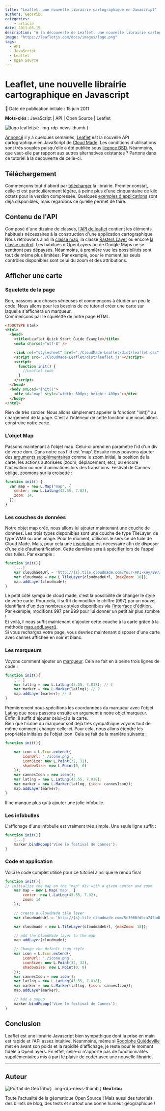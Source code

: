 ```yaml
---
title: "Leaflet, une nouvelle librairie cartographique en Javascript"
authors: GeoTribu
categories:
    - article
date: 2011-06-15
description: "A la découverte de Leaflet, une nouvelle librairie cartographique en Javascript."
image: "https://leafletjs.com/docs/images/logo.png"
tags:
  - API
  - JavaScript
  - Leaflet
  - Open Source
---
```


# Leaflet, une nouvelle librairie cartographique en Javascript

:calendar: Date de publication initiale : 15 juin 2011

**Mots-clés :** JavaScript | API | Open Source | Leaflet

![logo leafletjs](https://cdn.geotribu.fr/img/logos-icones/logiciels_librairies/leaflet.png "logo Leaflet"){: .img-rdp-news-thumb }

[Annoncé](http://blog.cloudmade.com/2011/05/13/announcing-leaflet-a-modern-open-source-javascript-library-for-interactive-maps/) il y à quelques semaines, [Leaflet](http://leaflet.cloudmade.com/) est la nouvelle API cartographique en JavaScript de [Cloud Made](http://blog.cloudmade.com). Les conditions d'utilisations sont très souples puisqu'elle a été publiée sous [licence BSD](https://fr.wikipedia.org/wiki/Licence_BSD). Néanmoins, que vaut-elle par rapport aux autres alternatives existantes ? Partons dans ce tutoriel à la découverte de celle-ci.

## Téléchargement

Commençons tout d'abord par [télécharger](http://github.com/CloudMade/Leaflet/zipball/master) la librairie. Premier constat, celle-ci est particulièrement légère, à peine plus d'une cinquantaine de kilo octets pour la version compressée. Quelques [exemples d'applications](http://leaflet.cloudmade.com/examples.html) sont déjà disponibles, mais regardons ce qu'elle permet de faire.

## Contenu de l'API

Composé d'une dizaine de classes, [l'API de leaflet](http://leaflet.cloudmade.com/reference.html) contient les éléments habituels nécessaires à la construction d'une application cartographique. Nous retrouvons ainsi la [classe map](http://leaflet.cloudmade.com/reference.html#map-usage), la classe [Rasters Layer](http://leaflet.cloudmade.com/reference.html#tilelayer) ou encore [la classe control](http://leaflet.cloudmade.com/reference.html#control-zoom). Les habitués d'OpenLayers ou de Google Maps ne se sentiront pas dépaysés. Néanmoins, à première vue les possibilités sont tout de même plus limitées. Par exemple, pour le moment les seuls contrôles disponibles sont celui du zoom et des attributions.

## Afficher une carte

### Squelette de la page

Bon, passons aux choses sérieuses et commençons à étudier un peu le code. Nous allons pour les besoins de ce tutoriel créer une carte sur laquelle s'affichera un marqueur.  
Commençons par le squelette de notre page HTML.

```html
<!DOCTYPE html>
<html>
  <head>
    <title>Leaflet Quick Start Guide Example</title>
    <meta charset="utf-8" />

    <link rel="stylesheet" href="./CloudMade-Leaflet/dist/leaflet.css" />
    <script src="./CloudMade-Leaflet/dist/leaflet.js"></script>
    <script>
      function init() {
        //Leaflet code
      }
    </script>
  </head>
  <body onLoad="init()">
    <div id="map" style="width: 600px; height: 400px"></div>
  </body>
</html>
```

Rien de très sorcier. Nous allons simplement appeler la fonctiont "init()" au chargement de la page. C'est à l'intérieur de cette fonction que nous allons construire notre carte.

### L'objet Map

Passons maintenant à l'objet map. Celui-ci prend en paramètre l'id d'un div de votre dom. Dans notre cas l'id est 'map'. Ensuite nous pouvons ajouter des [arguments supplémentaires](http://leaflet.cloudmade.com/reference.html#map-options) comme le zoom initial, la position de la carte, les actions autorisées (zoom, déplacement, etc), ou encore l'activation ou non d'animations lors des transitions. Festival de Cannes oblige, zoomons sur la croisette :

```javascript
function init() {
  var map = new L.Map("map", {
    center: new L.LatLng(43.55, 7.02),
    zoom: 14,
  });
}
```

### Les couches de données

Notre objet map créé, nous allons lui ajouter maintenant une couche de données. Les trois types disponibles sont une couche de type TileLayer, de type WMS ou une image. Pour le moment, utilisons le service de tuile de Cloud Made. Mais, pour cela une [inscription](http://cloudmade.com/signin) est nécessaire afin de disposer d'une clé d'authentification. Cette dernière sera à spécifier lors de l'appel des tuiles. Par exemple :

```javascript
function init(){
    [...]
    var cloudmadeUrl = 'http://{s}.tile.cloudmade.com/Your-API-Key/997/256/{z}/{x}/{y}.png';
    var cloudmade = new L.TileLayer(cloudmadeUrl, {maxZoom: 18});
    map.addLayer(cloudmade);
}
```

Le petit côté sympa de cloud made, c'est la possibilité de changer le style de votre carte. Pour cela, il suffit de modifier le chiffre (997) par un nouvel identifiant d'un des nombreux styles disponibles via [l'interface d'édition](http://maps.cloudmade.com/editor). Par exemple, modifions 997 par 999 pour lui donner un petit air plus sombre !  
Et voilà, il nous suffit maintenant d'ajouter cette couche à la carte grâce à la méthode [map.addLayer()](http://leaflet.cloudmade.com/reference.html#map-stuff-methods).  
Si vous rechargez votre page, vous devriez maintenant disposer d'une carte avec cannes affichée en noir et blanc.

### Les marqueurs

Voyons comment ajouter un [marqueur](http://leaflet.cloudmade.com/reference.html#marker). Cela se fait en à peine trois lignes de code :

```javascript
function init(){  
    [...]  
    var latlng = new L.LatLng(43.55, 7.018); // 1  
    var marker = new L.Marker(latlng); // 2  
    map.addLayer(marker); // 3
}
```

Premièrement nous spécifions les coordonnées du marqueur avec l'objet [Latlng](http://leaflet.cloudmade.com/reference.html#latlng) que nous passons ensuite en argument à notre objet marqueur. Enfin, il suffit d'ajouter celui-ci à la carte.  
Bien que l'icône du marqueur soit déjà très sympathique voyons tout de même comment changer celle-ci. Pour cela, nous allons étendre les propriétés initiales de l'objet Icon. Cela se fait de la manière suivante :

```javascript
function init(){  

    var icon = L.Icon.extend({  
        iconUrl: './icone.png',  
        iconSize: new L.Point(32, 32),  
        shadowSize: new L.Point(0, 0)  
    });  
    var cannesIcon = new icon();  
    var latlng = new L.LatLng(43.55, 7.018);  
    var marker = new L.Marker(latlng, {icon: cannesIcon});  
    map.addLayer(marker);  
}
```

Il ne manque plus qu'à ajouter une jolie infobulle.

### Les infobulles

L'affichage d'une infobulle est vraiment très simple. Une seule ligne suffit :

```javascript
function init(){  
    [...]
    marker.bindPopup('Vive le festival de Cannes');  
}
```

### Code et application

Voici le code complet utilisé pour ce tutoriel ainsi que le rendu final

```javascript
function init(){  
// initialize the map on the "map" div with a given center and zoom  
    var map = new L.Map('map', {  
        center: new L.LatLng(43.55, 7.02),  
        zoom: 14  
    });

    // create a CloudMade tile layer  
    var cloudmadeUrl = 'http://{s}.tile.cloudmade.com/5c3066fdbca745adb52e3efb943995c5/999/256/{z}/{x}/{y}.png';

    var cloudmade = new L.TileLayer(cloudmadeUrl, {maxZoom: 18});

    // add the CloudMade layer to the map  
    map.addLayer(cloudmade);

    // Change the default icon style  
    var icon = L.Icon.extend({  
        iconUrl: './icone.png',  
        iconSize: new L.Point(32, 32),  
        shadowSize: new L.Point(0, 0)  
    });  
    var cannesIcon = new icon();  
    var latlng = new L.LatLng(43.55, 7.018);  
    var marker = new L.Marker(latlng, {icon: cannesIcon});  
    map.addLayer(marker);

    // Add a popup  
    marker.bindPopup('Vive le festival de Cannes');  
}
```

## Conclusion

Leaflet est une librairie Javascript bien sympathique dont la prise en main est rapide et l'API assez intuitive. Néanmoins, même si [Rodolphe Quiédeville](http://blog.rodolphe.quiedeville.org/index.php?post/2011/05/Leaflet-la-sobre-OpenLayers-la-gourmande) met en avant son poids et la rapidité d'affichage, je reste pour le moment fidèle à OpenLayers. En effet, celle-ci n'apporte pas de fonctionnalités supplémentaires mis à part le plaisir de coder avec une nouvelle librairie.

----

## Auteur

![Portait de GeoTribu](https://cdn.geotribu.fr/img/internal/charte/geotribu_logo_64x64.png){: .img-rdp-news-thumb }
**GeoTribu**

Toute l'actualité de la géomatique Open Source ! Mais aussi des tutoriels, des billets de blog, des tests et surtout une bonne humeur géographique !
